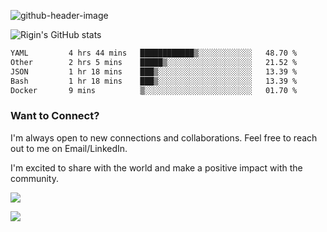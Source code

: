 
![github-header-image](https://github.com/riginoommen/riginoommen/assets/3840244/889cae65-df55-4cda-86cc-bf21bf1f2e96)

![Rigin's GitHub stats](https://github-readme-stats.vercel.app/api?username=riginoommen\&show_icons=true\&show=reviews,discussions_started,discussions_answered,prs_merged,prs_merged_percentage)


<!--START_SECTION:waka-->

```txt
YAML         4 hrs 44 mins   ████████████▒░░░░░░░░░░░░   48.70 %
Other        2 hrs 5 mins    █████▒░░░░░░░░░░░░░░░░░░░   21.52 %
JSON         1 hr 18 mins    ███▒░░░░░░░░░░░░░░░░░░░░░   13.39 %
Bash         1 hr 18 mins    ███▒░░░░░░░░░░░░░░░░░░░░░   13.39 %
Docker       9 mins          ▒░░░░░░░░░░░░░░░░░░░░░░░░   01.70 %
```

<!--END_SECTION:waka-->

### Want to Connect?

I'm always open to new connections and collaborations. Feel free to reach out to me on Email/LinkedIn.

I'm excited to share with the world and make a positive impact with the community.

![](https://komarev.com/ghpvc/?username=riginoommen)

![](https://hit.yhype.me/github/profile?user_id=3840244)

